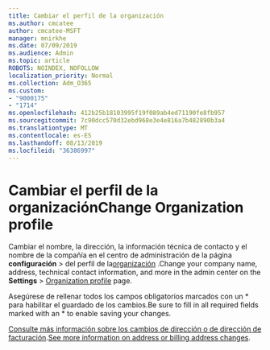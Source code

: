 ```yaml
---
title: Cambiar el perfil de la organización
ms.author: cmcatee
author: cmcatee-MSFT
manager: mnirkhe
ms.date: 07/09/2019
ms.audience: Admin
ms.topic: article
ROBOTS: NOINDEX, NOFOLLOW
localization_priority: Normal
ms.collection: Adm_O365
ms.custom:
- "9000175"
- "1714"
ms.openlocfilehash: 412b25b18103995f19f089ab4ed71190fe8fb957
ms.sourcegitcommit: 7c90dcc570d32ebd968e3e4e816a7b482890b3a4
ms.translationtype: MT
ms.contentlocale: es-ES
ms.lasthandoff: 08/13/2019
ms.locfileid: "36386997"
---
```

# <a name="change-organization-profile"></a><span data-ttu-id="6aeda-102">Cambiar el perfil de la organización</span><span class="sxs-lookup"><span data-stu-id="6aeda-102">Change Organization profile</span></span>

<span data-ttu-id="6aeda-103">Cambiar el nombre, la dirección, la información técnica de contacto y el nombre de la compañía en el centro de administración de la página **configuración** > del perfil de la[organización](https://go.microsoft.com/fwlink/p/?linkid=2067339) .</span><span class="sxs-lookup"><span data-stu-id="6aeda-103">Change your company name, address, technical contact information, and more in the admin center on the **Settings** > [Organization profile](https://go.microsoft.com/fwlink/p/?linkid=2067339) page.</span></span>

<span data-ttu-id="6aeda-104">Asegúrese de rellenar todos los campos obligatorios marcados con un \* para habilitar el guardado de los cambios.</span><span class="sxs-lookup"><span data-stu-id="6aeda-104">Be sure to fill in all required fields marked with an \* to enable saving your changes.</span></span>

<span data-ttu-id="6aeda-105">[Consulte más información sobre los cambios de dirección o de dirección de facturación](https://docs.microsoft.com/en-us/office365/admin/manage/change-address-contact-and-more).</span><span class="sxs-lookup"><span data-stu-id="6aeda-105">[See more information on address or billing address changes](https://docs.microsoft.com/en-us/office365/admin/manage/change-address-contact-and-more).</span></span>